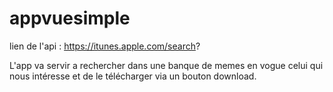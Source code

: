 # appvuesimple

lien de l'api : https://itunes.apple.com/search?

L'app va servir a rechercher dans une banque de memes en vogue celui qui nous intéresse et de le télécharger via un bouton download.
